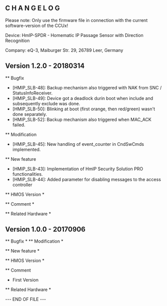 ﻿C H A N G E L O G
-----------------

Please note: Only use the firmware file in connection with the current software-version
of the CCUx!

Device: HmIP-SPDR - Homematic IP Passage Sensor with Direction Recognition

Company: eQ-3, Maiburger Str. 29, 26789 Leer, Germany



Version 1.2.0 - 20180314
---------------------

** Bugfix
   * [HMIP_SLB-48]: Backup mechanism also triggered with NAK from SNC / StatusInfoReceiver.
   * [HMIP_SLB-49]: Device got a deadlock durin boot when include and subsequently exclude was done.     
   * [HMIP_SLB-50]: Blinking at boot (first orange, then red/green) wasn't done separately.
   * [HMIP_SLB-52]: Backup mechanism also triggered when MAC_ACK failed.  
      
   
** Modification
   * [HMIP_SLB-45]: New handling of event_counter in CndSwCmds implemented.

** New feature
   * [HMIP_SLB-43]: Implementation of HmIP Security Solution PRO functionalities.
   * [HMIP_SLB-44]: Added parameter for disabling messages to the access controller

** HMOS Version 
   *	
	
** Comment
   *  

** Related Hardware
   * 

Version 1.0.0 - 20170906
---------------------

** Bugfix
   *
** Modification
   *

** New feature
   *

** HMOS Version 
   *	
	
** Comment
   *  First Version

** Related Hardware
   * 

 
--- END OF FILE ---